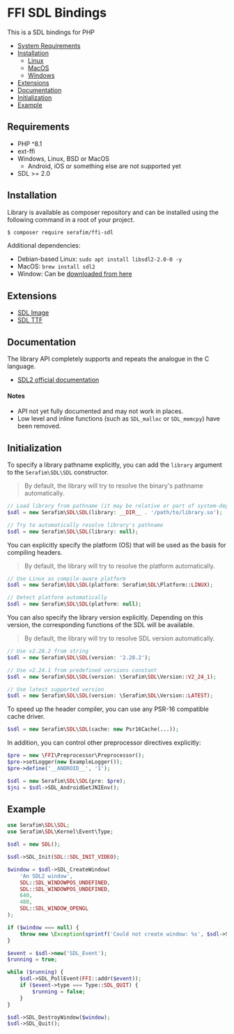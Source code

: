# FFI SDL Bindings

This is a SDL bindings for PHP

- [System Requirements](#requirements)
- [Installation](#installation)
    - [Linux](#linux)
    - [MacOS](#macos)
    - [Windows](#windows)
- [Extensions](#extensions)
- [Documentation](#documentation)
- [Initialization](#initialization)
- [Example](#example)

## Requirements

- PHP ^8.1
- ext-ffi
- Windows, Linux, BSD or MacOS 
    - Android, iOS or something else are not supported yet
- SDL >= 2.0

## Installation

Library is available as composer repository and can be 
installed using the following command in a root of your project.

```bash
$ composer require serafim/ffi-sdl
```

Additional dependencies:
  - Debian-based Linux: `sudo apt install libsdl2-2.0-0 -y`
  - MacOS: `brew install sdl2`
  - Window: Can be [downloaded from here](https://github.com/libsdl-org/SDL/releases)

## Extensions

- [SDL Image](https://github.com/SerafimArts/ffi-sdl-image)
- [SDL TTF](https://github.com/SerafimArts/ffi-sdl-ttf)

## Documentation

The library API completely supports and repeats the analogue in the C language.

- [SDL2 official documentation](https://wiki.libsdl.org/FrontPage)

#### Notes

- API not yet fully documented and may not work in places.
- Low level and inline functions (such as `SDL_malloc` or `SDL_memcpy`) have
  been removed.

## Initialization

To specify a library pathname explicitly, you can add the `library` argument to
the `Serafim\SDL\SDL` constructor.

> By default, the library will try to resolve the binary's pathname automatically.

```php
// Load library from pathname (it may be relative or part of system-dependent path)
$sdl = new Serafim\SDL\SDL(library: __DIR__ . '/path/to/library.so');

// Try to automatically resolve library's pathname
$sdl = new Serafim\SDL\SDL(library: null);
```

You can explicitly specify the platform (OS) that will be used as the basis
for compiling headers. 

> By default, the library will try to resolve the platform automatically.

```php
// Use Linux as compile-aware platform
$sdl = new Serafim\SDL\SDL(platform: Serafim\SDL\Platform::LINUX);

// Detect platform automatically
$sdl = new Serafim\SDL\SDL(platform: null);
```

You can also specify the library version explicitly. Depending on this version,
the corresponding functions of the SDL will be available.

> By default, the library will try to resolve SDL version automatically.

```php
// Use v2.28.2 from string
$sdl = new Serafim\SDL\SDL(version: '2.28.2');

// Use v2.24.1 from predefined versions constant
$sdl = new Serafim\SDL\SDL(version: \Serafim\SDL\Version::V2_24_1);

// Use latest supported version
$sdl = new Serafim\SDL\SDL(version: \Serafim\SDL\Version::LATEST);
```

To speed up the header compiler, you can use any PSR-16 compatible cache driver.

```php
$sdl = new Serafim\SDL\SDL(cache: new Psr16Cache(...));
```

In addition, you can control other preprocessor directives explicitly:

```php
$pre = new \FFI\Preprocessor\Preprocessor();
$pre->setLogger(new ExampleLogger());
$pre->define('__ANDROID__', '1');

$sdl = new Serafim\SDL\SDL(pre: $pre);
$jni = $sdl->SDL_AndroidGetJNIEnv();
```

## Example

```php
use Serafim\SDL\SDL;
use Serafim\SDL\Kernel\Event\Type;

$sdl = new SDL();

$sdl->SDL_Init(SDL::SDL_INIT_VIDEO);

$window = $sdl->SDL_CreateWindow(
    'An SDL2 window',
    SDL::SDL_WINDOWPOS_UNDEFINED,
    SDL::SDL_WINDOWPOS_UNDEFINED,
    640,
    480,
    SDL::SDL_WINDOW_OPENGL
);

if ($window === null) {
    throw new \Exception(sprintf('Could not create window: %s', $sdl->SDL_GetError()));
}

$event = $sdl->new('SDL_Event');
$running = true;

while ($running) {
    $sdl->SDL_PollEvent(FFI::addr($event));
    if ($event->type === Type::SDL_QUIT) {
        $running = false;
    }
}

$sdl->SDL_DestroyWindow($window);
$sdl->SDL_Quit();
```
